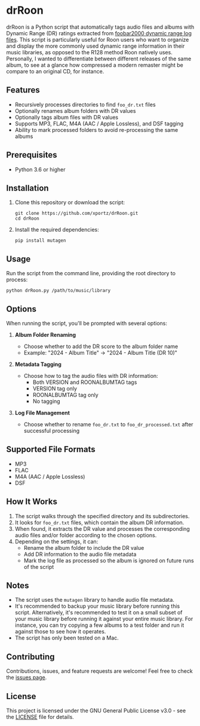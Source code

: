 # drRoon

drRoon is a Python script that automatically tags audio files and albums with Dynamic Range (DR) ratings extracted from [foobar2000 dynamic range log files](https://www.foobar2000.org/components/view/foo_dr_meter). This script is particularly useful for Roon users who want to organize and display the more commonly used dynamic range information in their music libraries, as opposed to the R128 method Roon natively uses.  Personally, I wanted to differentiate between different releases of the same album, to see at a glance how compressed a modern remaster might be compare to an original CD, for instance.

## Features

- Recursively processes directories to find `foo_dr.txt` files
- Optionally renames album folders with DR values
- Optionally tags album files with DR values
- Supports MP3, FLAC, M4A (AAC / Apple Lossless), and DSF tagging
- Ability to mark processed folders to avoid re-processing the same albums

## Prerequisites

- Python 3.6 or higher

## Installation

1. Clone this repository or download the script:
   ```
   git clone https://github.com/xportz/drRoon.git
   cd drRoon
   ```

2. Install the required dependencies:
   ```
   pip install mutagen
   ```

## Usage

Run the script from the command line, providing the root directory to process:

```
python drRoon.py /path/to/music/library
```

## Options

When running the script, you'll be prompted with several options:

1. **Album Folder Renaming**
   - Choose whether to add the DR score to the album folder name
   - Example: "2024 - Album Title" → "2024 - Album Title (DR 10)"

2. **Metadata Tagging**
   - Choose how to tag the audio files with DR information:
     - Both VERSION and ROONALBUMTAG tags
     - VERSION tag only
     - ROONALBUMTAG tag only
     - No tagging

3. **Log File Management**
   - Choose whether to rename `foo_dr.txt` to `foo_dr_processed.txt` after successful processing

## Supported File Formats

- MP3
- FLAC
- M4A (AAC / Apple Lossless)
- DSF

## How It Works

1. The script walks through the specified directory and its subdirectories.
2. It looks for `foo_dr.txt` files, which contain the album DR information.
3. When found, it extracts the DR value and processes the corresponding audio files and/or folder according to the chosen options.
4. Depending on the settings, it can:
   - Rename the album folder to include the DR value
   - Add DR information to the audio file metadata
   - Mark the log file as processed so the album is ignored on future runs of the script

## Notes

- The script uses the `mutagen` library to handle audio file metadata.
- It's recommended to backup your music library before running this script. Alternatively, it's recommended to test it on a small subset of your music library before running it against your entire music library.  For instance, you can try copying a few albums to a test folder and run it against those to see how it operates.
- The script has only been tested on a Mac.

## Contributing

Contributions, issues, and feature requests are welcome! Feel free to check the [issues page](https://github.com/xportz/drRoon/issues).

## License

This project is licensed under the GNU General Public License v3.0 - see the [LICENSE](LICENSE) file for details.
